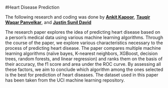 #Heart Disease Prediction

The following research and coding was done by **[Ankit Kapoor]("https://github.com/ankitkapooor")**, **[Tauqir Waqar Panvelkar]("https://github.com/tauqirwaqar")**, and **[Justin Sunil David]("https://github.com/justinjsd")**

The research paper explores the idea of predicting heart disease based on a person’s medical data using various machine learning algorithms. Through the course of the paper, we explore various characteristics necessary to the process of predicting heart disease. The paper compares multiple machine learning algorithms (naïve bayes, K-nearest neighbors, XGBoost, decision trees, random forests, and linear regression) and ranks them on the basis of their accuracy, the f1 score and area under the ROC curve. By assessing all these factors, we aim to conclude which algorithm among the ones selected is the best for prediction of heart diseases. The dataset used in this paper has been taken from the UCI machine learning repository.
